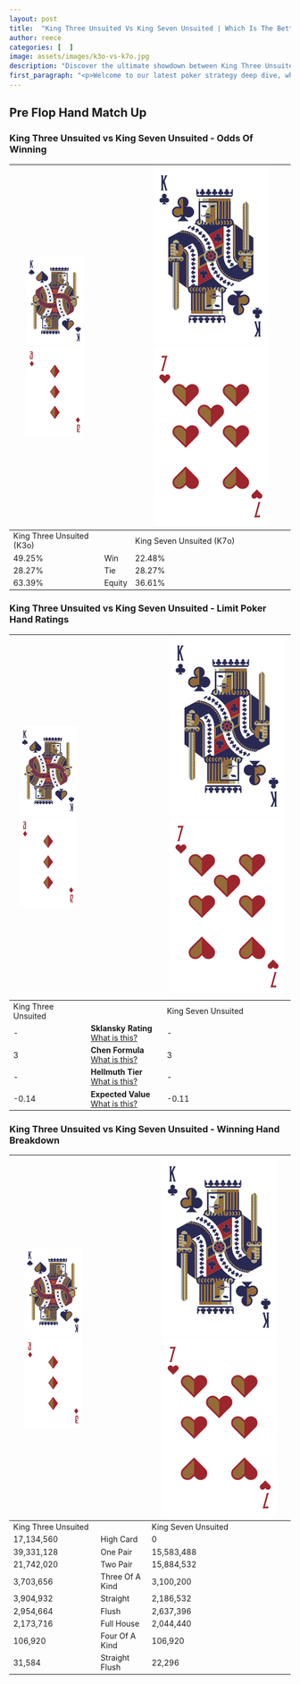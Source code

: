 ```yaml
---
layout: post
title:  "King Three Unsuited Vs King Seven Unsuited | Which Is The Better Hand In Poker? A Complete Guide"
author: reece
categories: [  ]
image: assets/images/k3o-vs-k7o.jpg
description: "Discover the ultimate showdown between King Three Unsuited and King Seven Unsuited in poker! Uncover the odds, strategies, and scenarios where one hand triumphs over the other. Get ready to up your poker game with this thrilling analysis."
first_paragraph: "<p>Welcome to our latest poker strategy deep dive, where we're pitting two distinct hands against each other in a high-stakes showdown: King Three Unsuited vs King Seven Unsuited.</p><p>In the dynamic world of poker, every decision counts, and knowing which hand holds the upper hand is key to your success at the table.</p><p>In this article, we'll dissect these two hands, explore the scenarios where one dominates the other, and equip you with the knowledge to make strategic choices that can tip the odds in your favor.</p><p>Get ready to unravel the intriguing dynamics of these poker hands and elevate your game to new heights.</p>"
---
```




[comment]: # (sp0)

## Pre Flop Hand Match Up

<div class="table hand-ratings" markdown="1"> 



### King Three Unsuited vs King Seven Unsuited - Odds Of Winning


    
| ![image info](assets/images/hand1/K.png) ![image info](assets/images/hand1/3o.png) |  | ![image info](assets/images/hand2/K.png) ![image info](assets/images/hand2/7o.png) |
| -------- | -------- | -------- |
| King Three Unsuited (K3o) |  | King Seven Unsuited (K7o) |
| 49.25% | Win | 22.48% |
| 28.27% | Tie | 28.27% |
| 63.39% | Equity | 36.61% |




[comment]: # (sp1)



### King Three Unsuited vs King Seven Unsuited - Limit Poker Hand Ratings


    
| ![image info](assets/images/hand1/K.png) ![image info](assets/images/hand1/3o.png) |  | ![image info](assets/images/hand2/K.png) ![image info](assets/images/hand2/7o.png) |
| -------- | -------- | -------- |
| King Three Unsuited |  | King Seven Unsuited |
| - | **Sklansky Rating** [What is this?](/sklansky-rating-explained) | - |
| 3 | **Chen Formula** [What is this?](/chen-formula-explained) | 3 |
| - | **Hellmuth Tier** [What is this?](/Hellmuth-tier-explained) | - |
| -0.14 | **Expected Value** [What is this?](/expected-value-explained) | -0.11 |




[comment]: # (sp2)



### King Three Unsuited vs King Seven Unsuited - Winning Hand Breakdown


    
| ![image info](assets/images/hand1/K.png) ![image info](assets/images/hand1/3o.png) |  | ![image info](assets/images/hand2/K.png) ![image info](assets/images/hand2/7o.png) |
| -------- | -------- | -------- |
| King Three Unsuited |  | King Seven Unsuited |
| 17,134,560 | High Card | 0 |
| 39,331,128 | One Pair | 15,583,488 |
| 21,742,020 | Two Pair | 15,884,532 |
| 3,703,656 | Three Of A Kind | 3,100,200 |
| 3,904,932 | Straight | 2,186,532 |
| 2,954,664 | Flush | 2,637,396 |
| 2,173,716 | Full House | 2,044,440 |
| 106,920 | Four Of A Kind | 106,920 |
| 31,584 | Straight Flush | 22,296 |




[comment]: # (sp3)



</div>

[comment]: # (sp4)



[comment]: # (sp5)

